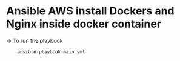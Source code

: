 # Ansible AWS install Dockers and Nginx inside docker container 

-> To run the playbook 

```sh
    ansible-playbook main.yml
```
